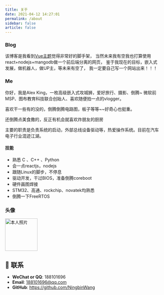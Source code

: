 ```yaml
---
title: 关于
date: 2021-04-12 14:27:01
permalink: /about
sidebar: false
article: false
---
```


### Blog
该博客是我看到[Vue主题](https://doc.xugaoyi.com/)觉得非常好的脚手架，
当然未来我有空我也打算使用react+nodejs+mangodb做一个前后端分离的网页，
鉴于我现在的目标，嵌入式发展，做机器人，做UP主，等未来有空了，
我一定要自己写一个网站出来！！！

### Me
你好，我是Alex King，一枚高级嵌入式攻城狮，爱好旅行、摄影、倒腾~
微软前MSP、图布教育科技联合创始人、喜欢随便拍一点的vlogger。

喜欢干一些有的没的，倒腾倒腾电路图，板子等等~~好奇心也挺重。

还倒腾点美食撒的，反正有机会就喜欢炸朋友的厨房

主要的职责是负责系统的启动，外部总线设备驱动等，热爱操作系统。目前在汽车电子行业混迹江湖。


#### 技能
* 熟悉 C 、C++ 、Python
* 会一点reactjs，nodejs
* 跟随Linux的脚步，不停息
* 驱动开发，干过BIOS，准备倒腾coreboot
* 硬件画图焊接
* STM32、高通、rockchip、novatek均熟悉
* 倒腾一下FreeRTOS

### 头像
<img src='https://cdn.jsdelivr.net/gh/samuelwnb/imgbed/blog/kinglogo.png' alt='本人照片' style="width:106px;">


## :email: 联系

- **WeChat or QQ**: <a :href="qqUrl" class='qq'>188101696</a>
- **Email**:  <a href="mailto:188101696@qq.com">188101696@qq.com</a>
- **GitHub**: <https://github.com/NingbinWang>


<script>
  export default {
    data(){
      return {
        qqUrl: 'tencent://message/?uin=188101696&Site=&Menu=yes'
      }
    },
    mounted(){
      const flag =  navigator.userAgent.match(/(phone|pad|pod|iPhone|iPod|ios|iPad|Android|Mobile|BlackBerry|IEMobile|MQQBrowser|JUC|Fennec|wOSBrowser|BrowserNG|WebOS|Symbian|Windows Phone)/i);
      if(flag){
        this.qqUrl = 'mqqwpa://im/chat?chat_type=wpa&uin=188101696&version=1&src_type=web&web_src=oicqzone.com'
      }
    }
  }
</script>
